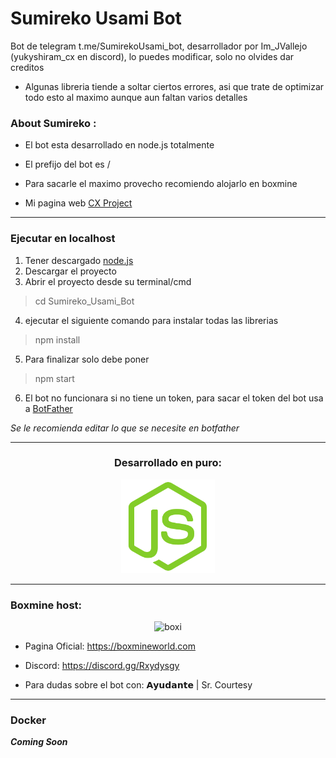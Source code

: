 # Sumireko Usami Bot
Bot de telegram t.me/SumirekoUsami_bot, desarrollador por Im_JVallejo (yukyshiram_cx en discord), lo puedes modificar, solo no olvides dar creditos

- Algunas libreria tiende a soltar ciertos errores, asi que trate de optimizar todo esto al maximo aunque aun faltan varios detalles

### About Sumireko :

- El bot esta desarrollado en node.js totalmente

- El prefijo del bot es /

- Para sacarle el maximo provecho recomiendo alojarlo en boxmine

- Mi pagina web [CX Project](https://jesscx.boxmineworld.com/)

---
### Ejecutar en localhost
1. Tener descargado [node.js](https://nodejs.org/es/download)
2. Descargar el proyecto
3. Abrir el proyecto desde su terminal/cmd
> cd Sumireko_Usami_Bot
4. ejecutar el siguiente comando para instalar todas las librerias
> npm install
5. Para finalizar solo debe poner 
> npm start
6. El bot no funcionara si no tiene un token, para sacar el token del bot usa a [BotFather](https://t.me/BotFather)

_Se le recomienda editar lo que se necesite en botfather_

---
<div align="center">
    <h3>Desarrollado en puro:</h3>
    <img src="https://raw.githubusercontent.com/devicons/devicon/1119b9f84c0290e0f0b38982099a2bd027a48bf1/icons/nodejs/nodejs-original.svg" title="Node.JS" alt="Node" width="150" height="150"/>
</div>

---

### Boxmine host:

<div align="center">
    <img src="https://github.com/Yukyshiram/recursos_CDA/blob/main/boxmine.png" title="Boxmine" alt="boxi" width="250" height="250"/>
</div>

- Pagina Oficial: https://boxmineworld.com

- Discord: https://discord.gg/Rxydysgy
  
- Para dudas sobre el bot con: 𝗔𝘆𝘂𝗱𝗮𝗻𝘁𝗲 | Sr. Courtesy

---

### Docker

***Coming Soon***
